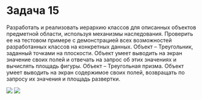 # Задача 15
Разработать и реализовать иерархию классов для описанных объектов предметной области, используя механизмы наследования. Проверить ее на тестовом примере с демонстрацией всех возможностей разработанных классов на конкретных данных.
Объект – Треугольник, заданный точками на плоскости. Объект умеет выводить на экран значение своих полей и отвечать на запрос об этих значениях и вычислять площадь фигуры.
Объект – Треугольная призма. Объект умеет выводить на экран содержимое своих полей, возвращать по запросу их значения и площадь развертки.

![](http://dl2.joxi.net/drive/2016/06/25/0007/2363/473403/03/3f9c58a119.jpg)
![](http://dl2.joxi.net/drive/2016/06/25/0007/2363/473403/03/cffc094206.jpg)